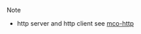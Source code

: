 
Note

* http server and http client see [mco-http](https://github.com/co-rs/mco-http/tree/main/examples)